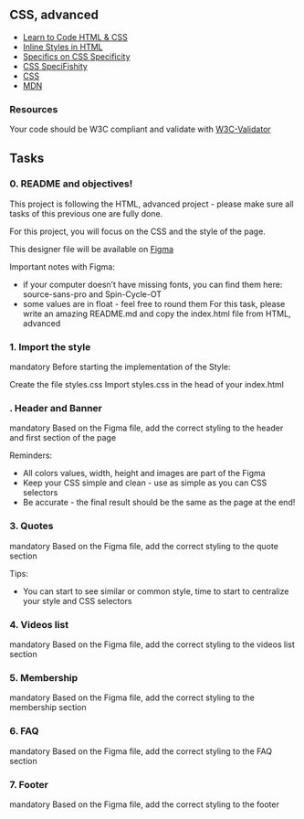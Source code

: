 ## CSS, advanced

- <a href="https://learn.shayhowe.com/html-css/">Learn to Code HTML & CSS</a>
- <a href="https://www.codecademy.com/article/html-inline-styles">Inline Styles in HTML</a>
- <a href="https://css-tricks.com/specifics-on-css-specificity/">Specifics on CSS Specificity</a>
- <a href="https://www.standardista.com/wp-content/uploads/2012/01/specificity3.pdf">CSS SpeciFishity</a>
- <a href="https://developer.mozilla.org/en-US/docs/Learn/CSS">CSS</a>
- <a href="https://developer.mozilla.org/en-US/">MDN</a>

### Resources

Your code should be W3C compliant and validate with <a href = "https://github.com/alx-tools/W3C-Validator">W3C-Validator</a>

## Tasks

### 0. README and objectives!

This project is following the HTML, advanced project - please make sure all tasks of this previous one are fully done.

For this project, you will focus on the CSS and the style of the page.

This designer file will be available on <a href= "https://www.figma.com/file/dyYL6Ku4WG7vsdpwvlcJZC/Homepage?type=design&mode=design">Figma</a>

Important notes with Figma:

- if your computer doesn’t have missing fonts, you can find them here: source-sans-pro and Spin-Cycle-OT
- some values are in float - feel free to round them
  For this task, please write an amazing README.md and copy the index.html file from HTML, advanced

### 1. Import the style

mandatory
Before starting the implementation of the Style:

Create the file styles.css
Import styles.css in the head of your index.html

### . Header and Banner

mandatory
Based on the Figma file, add the correct styling to the header and first section of the page

Reminders:

- All colors values, width, height and images are part of the Figma
- Keep your CSS simple and clean - use as simple as you can CSS selectors
- Be accurate - the final result should be the same as the page at the end!


### 3. Quotes
mandatory
Based on the Figma file, add the correct styling to the quote section


Tips:

- You can start to see similar or common style, time to start to centralize your style and CSS selectors

### 4. Videos list
mandatory
Based on the Figma file, add the correct styling to the videos list section


### 5. Membership
mandatory
Based on the Figma file, add the correct styling to the membership section 


### 6. FAQ
mandatory
Based on the Figma file, add the correct styling to the FAQ section

### 7. Footer
mandatory
Based on the Figma file, add the correct styling to the footer